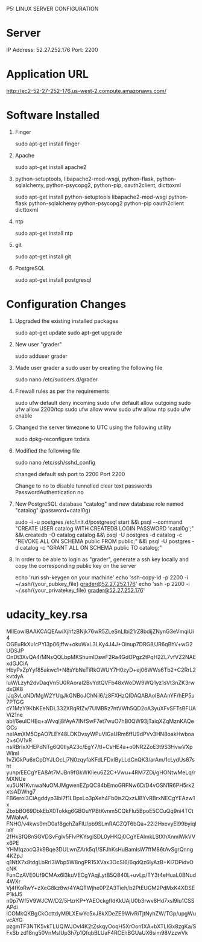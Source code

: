 P5: LINUX SERVER CONFIGURATION


Server
=======
IP Address: 52.27.252.176
Port: 2200


Application URL
================
http://ec2-52-27-252-176.us-west-2.compute.amazonaws.com/


Software Installed
===================

1. Finger

	sudo apt-get install finger

2. Apache

	sudo apt-get install apache2

3. python-setuptools, libapache2-mod-wsgi, python-flask, python-sqlalchemy, python-psycopg2, python-pip, oauth2client, dicttoxml

	sudo apt-get install python-setuptools libapache2-mod-wsgi python-flask python-sqlalchemy python-psycopg2 python-pip oauth2client dicttoxml

4. ntp

	sudo apt-get install ntp

5. git

	sudo apt-get install git

6. PostgreSQL

	sudo apt-get install postgresql


Configuration Changes
======================

1. Upgraded the existing installed packages

	sudo apt-get update
	sudo apt-get upgrade

2. New user "grader"

	sudo adduser grader

3. Made user grader a sudo user by creating the following file

	sudo nano /etc/sudoers.d/grader

4. Firewall rules as per the requirements

	sudo ufw default deny incoming
	sudo ufw default allow outgoing
	sudo ufw allow 2200/tcp
	sudo ufw allow www
	sudo ufw allow ntp
	sudo ufw enable

5. Changed the server timezone to UTC using the following utility

	sudo dpkg-reconfigure tzdata

6. Modified the following file

	sudo nano /etc/ssh/sshd_config

	changed default ssh port to 2200
	Port 2200

	Change to no to disable tunnelled clear text passwords
	PasswordAuthentication no

7. New PostgreSQL database "catalog" and new database role named "catalog" (password=catal0g)

	sudo -i -u postgres
	/etc/init.d/postgresql start &&\ psql --command "CREATE USER catalog WITH CREATEDB LOGIN PASSWORD 'catal0g';" &&\ createdb -O catalog catalog &&\ psql -U postgres -d catalog -c "REVOKE ALL ON SCHEMA public FROM public;" &&\ psql -U postgres -d catalog -c "GRANT ALL ON SCHEMA public TO catalog;"

8. In order to be able to login as "grader", generate a ssh key locally and copy the corresponding public key on the server

	echo 'run ssh-keygen on your machine'
	echo 'ssh-copy-id -p 2200 -i ~/.ssh/{your_pubkey_file} grader@52.27.252.176'
	echo 'ssh -p 2200 -i ~/.ssh/{your_privatekey_file} grader@52.27.252.176'


udacity_key.rsa
================

MIIEowIBAAKCAQEAwiXjhfzBNjk76wR5ZLeSnLIbi21rZ8bdijZNynG3eVmqiUi4
OGEuRkXuIcPYl3p06jffw+okuWxL3LKy4J4J+Oinup7DRG8/JR6qBhV+wG2UDSJP
OnDt3XvQA4/MNsQQLbpMKShumlDswF2Ra4GdOPgz2tPqH2ZL7vfVZ2NAExdGJCiA
HbyPxZpYyf85akwc1+N8sYbNeTiRkOWUY7H0zyD+ej06WWs6Tb2+C2RrL2kvtdyA
luW/Lzyh2dvDaqVn5U0RAoraI2BvYdtQVFb48xWoDW9WQ1yz1sVt3nZK3rwdxDK8
jJq3vLoND/MgW2YUqJkGNBoJChNil6/z8FXHzQIDAQABAoIBAAnYF/hEP5u7PTGG
cY1MzY9KbKEeNDL332XRqRIZv/7UMBRz7ntVWh5QD2oA3yuXFvSFTsBFUAVi21ne
abl/6euICHEq+aWvqlj8fAyA7INfSwF7et7wuO7hB0QW93jTaiqXZqMznKAQeGCs
neIAmXM5CpAO7LEY48LDKDvsyWPuVIGaURm6ffU9dPVv3HN8oakHwboa2+sOV1vR
nsRBrIxXHEPdNTg6Q0tlyA23c/EgY7/tl+CsHE4a+o0NR2ZoE3t9S3HvwVXpWIml
1vZiGkPu6xCpDYJLOcLj7N0zqyfaKFdLFDxIByLLdCnQK3/arAm/1cLydUs67sht
yunp/EECgYEA8At7MJBn9fGkWKIieu6Z2C+Vwu+4RM7ZDi/gHONtwMeLq/rMXNUe
xu5UN1KvnwaNuOMJMgwenEZpQC84bEmoGRFNw6D/D4vOSN1R6PH5rk2xtsADWng7
FB6eroi3CiAgddyp3lbl7f1LDpxLo3pXeh4Fb0is2QxziJBYvRBrxNECgYEAzw1x
ZbxbBO69DbkEbX0Tokkg6GBOuYPBtKvnm5CQkFIu5BpoE5CCuQq9ni4TCtMWaIwA
FNHO/v4kws9mD0af8gehZaFlU/pb9SLmRAGZQT6bQa+22i2HxevyEl99byiqliaY
2fHkSfQ8nSGVDSvFgIv5FlvPKYsglSDL0yHKQj0CgYEAlmkLStXhXnmIWkVVx6PE
YHMIqzocQ3k9Bqe3DULwnZArk5q1/SFJhKsHuBamlsW7ffM86tAvSgrQnng4KZpJ
q1NtX7x8tdgLbRrI3Wbp5W8ngPR15XVax3OcSI6/6qdQz6lyAzB+KI7DPidvOcNK
FunCzAVE0Uf9CMAx6l3kuVECgYAqjLytB5Q840L+uvLp/TY3t4eHuaL0BNud4WXr
Vj4fKoRwY+zXeG8kz8w/4YAQTWjhe0PZA3Tieh/b2PtEUGM2PdMxK4XDSEP1kIJ5
n0p7Wf5V9WJCW/D2/5HzrKP+YAEOckgfIdKkUAjU0b3rwv8Hd7xsl9lu1CSSAPdi
ICOMkQKBgCkOcttdyM9LXEwYc5xJ8kXDeZE9WivRiTjtNyhZW/TGp/upgWuvcAYG
pzgmTF3NTK5vkTLUQlWJOvl4K2tZskqyOoqH5XrOon1XA+bXTLIGx8zgKa/SFxSb
zd18ng50VnMsIUp3h7p1QfqbBLUaF4RCEhBGUaUX6sim98VzzwVk

